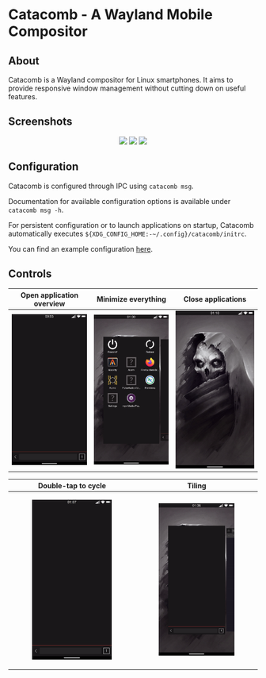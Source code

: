 # Catacomb - A Wayland Mobile Compositor

## About

Catacomb is a Wayland compositor for Linux smartphones. It aims to provide
responsive window management without cutting down on useful features.

## Screenshots

<p align="center">
  <img src="https://user-images.githubusercontent.com/8886672/210189210-6a70de47-1bfe-46e0-b4e7-e4921a9c5ff5.png" width="30%"/>
  <img src="https://user-images.githubusercontent.com/8886672/213074577-28b081dc-d614-443e-beb1-8681e060595c.png" width="30%"/>
  <img src="https://user-images.githubusercontent.com/8886672/210189206-3d9d738f-dd60-47bb-99ab-7a6450be9da1.png" width="30%"/>
</p>

## Configuration

Catacomb is configured through IPC using `catacomb msg`.

Documentation for available configuration options is available under `catacomb
msg -h`.

For persistent configuration or to launch applications on startup, Catacomb
automatically executes `${XDG_CONFIG_HOME:-~/.config}/catacomb/initrc`.

You can find an example configuration [here](./initrc).

## Controls

| Open application overview                   | Minimize everything              | Close applications         |
| ------------------------------------------- | -------------------------------- | -------------------------- |
| ![open overview](./docs/img/enter_overview.gif) | ![minimize](./docs/img/minimize.gif) | ![close](./docs/img/close.gif) |

| Double-tap to cycle                                                 | Tiling                                                               |
| ------------------------------------------------------------------- | -------------------------------------------------------------------- |
| <p align="center"><img src="./docs/img/cycle.gif" width="66%"/></p> | <p align="center"><img src="./docs/img/tiling.gif" width="66%"/></p> |
